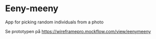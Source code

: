 # Eeny-meeny
App for picking random individuals from a photo

Se prototypen på https://wireframepro.mockflow.com/view/eenymeeny 
